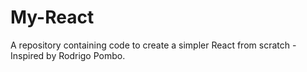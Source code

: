 # My-React
A repository containing code to create a simpler React from scratch - Inspired by Rodrigo Pombo.

